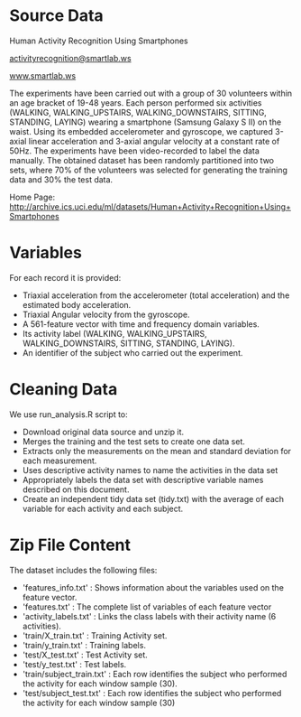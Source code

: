 # Source Data

Human Activity Recognition Using Smartphones

activityrecognition@smartlab.ws

www.smartlab.ws

The experiments have been carried out with a group of 30 volunteers within an age bracket of 19-48 years. Each person performed six activities (WALKING, WALKING_UPSTAIRS, WALKING_DOWNSTAIRS, SITTING, STANDING, LAYING) wearing a smartphone (Samsung Galaxy S II) on the waist. Using its embedded accelerometer and gyroscope, we captured 3-axial linear acceleration and 3-axial angular velocity at a constant rate of 50Hz. The experiments have been video-recorded to label the data manually. The obtained dataset has been randomly partitioned into two sets, where 70% of the volunteers was selected for generating the training data and 30% the test data. 

Home Page: http://archive.ics.uci.edu/ml/datasets/Human+Activity+Recognition+Using+Smartphones

# Variables

For each record it is provided:

- Triaxial acceleration from the accelerometer (total acceleration) and the estimated body acceleration.
- Triaxial Angular velocity from the gyroscope. 
- A 561-feature vector with time and frequency domain variables. 
- Its activity label (WALKING, WALKING_UPSTAIRS, WALKING_DOWNSTAIRS, SITTING, STANDING, LAYING). 
- An identifier of the subject who carried out the experiment.

# Cleaning Data

We use run_analysis.R script to:

- Download original data source and unzip it.
- Merges the training and the test sets to create one data set.
- Extracts only the measurements on the mean and standard deviation for each measurement. 
- Uses descriptive activity names to name the activities in the data set
- Appropriately labels the data set with descriptive variable names described on this document.
- Create an independent tidy data set (tidy.txt) with the average of each variable for each activity and each subject.

# Zip File Content

The dataset includes the following files:

- 'features_info.txt'       : Shows information about the variables used on the feature vector.
- 'features.txt'            : The complete list of variables of each feature vector
- 'activity_labels.txt'     : Links the class labels with their activity name (6 activities).
- 'train/X_train.txt'       : Training Activity set.
- 'train/y_train.txt'       : Training labels.
- 'test/X_test.txt'         : Test Activity set.
- 'test/y_test.txt'         : Test labels.
- 'train/subject_train.txt' : Each row identifies the subject who performed the activity for each window sample (30).
- 'test/subject_test.txt'   : Each row identifies the subject who performed the activity for each window sample (30)

